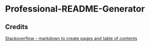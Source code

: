 # Professional-README-Generator

## Credits
[Stackoverflow - markdown to create pages and table of contents](https://stackoverflow.com/questions/11948245/markdown-to-create-pages-and-table-of-contents)